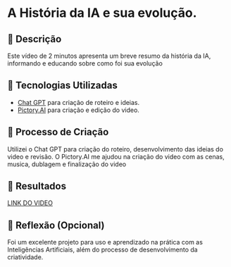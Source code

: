 # A História da IA e sua evolução.

## 📒 Descrição
Este vídeo de 2 minutos apresenta um breve resumo da história da IA, informando e educando sobre como foi sua evolução

## 🤖 Tecnologias Utilizadas
+ [Chat GPT](https://chatgpt.com/) para criação de roteiro e ideias.
+ [Pictory.AI]() para criação e edição do video.

## 🧐 Processo de Criação
Utilizei o Chat GPT para criação do roteiro, desenvolvimento das ideias do video e revisão. O Pictory.AI me ajudou na criação do video com as cenas, musica, dublagem e finalização do video

## 🚀 Resultados
[LINK DO VIDEO](https://drive.google.com/file/d/1fBDdyZFCgFZP5VUu7K5IVqhwfzf2Fhjm/view?usp=drive_link)

## 💭 Reflexão (Opcional)
Foi um excelente projeto para uso e aprendizado na prática com as Inteligências Artificiais, além do processo de desenvolvimento da criatividade.
